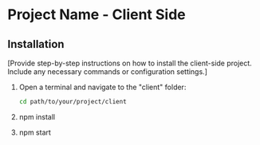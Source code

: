 # Project Name - Client Side

## Installation

[Provide step-by-step instructions on how to install the client-side project. Include any necessary commands or configuration settings.]

1. Open a terminal and navigate to the "client" folder:
   ```bash
   cd path/to/your/project/client

2. npm install

3. npm start

